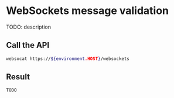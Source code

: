 # WebSockets message validation

TODO: description

## Call the API

```bash
websocat https://${environment.HOST}/websockets
```

## Result

```js
TODO
```